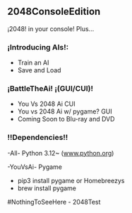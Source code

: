 ## 2048ConsoleEdition 
¡2048! in your console! Plus...

### ¡Introducing AIs!:
- Train an AI
- Save and Load

### ¡BattleTheAi! ¡(GUI/CUI)!
- You Vs 2048 Ai CUI
- You vs 2048 Ai w/ pygame? GUI
- Coming Soon to Blu-ray and DVD

### !!Dependencies!!
-All-
Python 3.12~ (www.python.org) 
   
 -YouVsAi-
 Pygame
 - pip3 install pygame
          or
Homebreezys
 - brew install pygame 
 
 
#NothingToSeeHere - 2048Test
